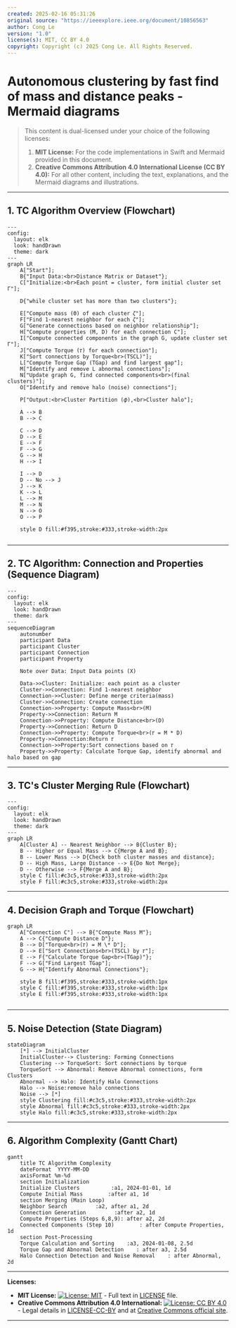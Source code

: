 ```yaml
---
created: 2025-02-16 05:31:26
original source: "https://ieeexplore.ieee.org/document/10856563"
author: Cong Le
version: "1.0"
license(s): MIT, CC BY 4.0
copyright: Copyright (c) 2025 Cong Le. All Rights Reserved.
---
```





# Autonomous clustering by fast find of mass and distance peaks - Mermaid diagrams
> This content is dual-licensed under your choice of the following licenses:
> 1.  **MIT License:** For the code implementations in Swift and Mermaid provided in this document.
> 2.  **Creative Commons Attribution 4.0 International License (CC BY 4.0):** For all other content, including the text, explanations, and the Mermaid diagrams and illustrations.

---


## 1.  TC Algorithm Overview (Flowchart)

```mermaid
---
config:
  layout: elk
  look: handDrawn
  theme: dark
---
graph LR
    A["Start"];
    B{"Input Data:<br>Distance Matrix or Dataset"};
    C["Initialize:<br>Each point = cluster, form initial cluster set Γ"];
    
    D{"while cluster set has more than two clusters"};
    
    E["Compute mass (Θ) of each cluster 𝜁"];
    F["Find 1-nearest neighbor for each 𝜁"];
    G["Generate connections based on neighbor relationship"];
    H["Compute properties (M, D) for each connection C"];
    I["Compute connected components in the graph G, update cluster set Γ"];
    J["Compute Torque (𝜏) for each connection"];
    K["Sort connections by Torque<br>(TSCL)"];
    L["Compute Torque Gap (TGap) and find largest gap"];
    M["Identify and remove L abnormal connections"];
    N["Update graph G, find connected components<br>(final clusters)"];
    O["Identify and remove halo (noise) connections"];
    
    P["Output:<br>Cluster Partition (𝜙),<br>Cluster halo"];

    A --> B
    B --> C
    
    C --> D
    D --> E
    E --> F
    F --> G
    G --> H
    H --> I
    
    I --> D
    D -- No --> J
    J --> K
    K --> L
    L --> M
    M --> N
    N --> O
    O --> P
    
    style D fill:#f395,stroke:#333,stroke-width:2px
    
```
---

## 2.  TC Algorithm: Connection and Properties (Sequence Diagram)

```mermaid
---
config:
  layout: elk
  look: handDrawn
  theme: dark
---
sequenceDiagram
	autonumber
    participant Data
    participant Cluster
    participant Connection
    participant Property
    
    Note over Data: Input Data points (X)

    Data->>Cluster: Initialize: each point as a cluster
    Cluster->>Connection: Find 1-nearest neighbor
    Connection->>Cluster: Define merge criteria(mass)
    Cluster->>Connection: Create connection
    Connection->>Property: Compute Mass<br>(M)
    Property->>Connection: Return M
    Connection->>Property: Compute Distance<br>(D)
    Property->>Connection: Return D
    Connection->>Property: Compute Torque<br>(𝜏 = M * D)
    Property->>Connection:Return 𝜏
    Connection->>Property:Sort connections based on 𝜏
    Property->>Property: Calculate Torque Gap, identify abnormal and halo based on gap

```

---


## 3.  TC's Cluster Merging Rule (Flowchart)

```mermaid
---
config:
  layout: elk
  look: handDrawn
  theme: dark
---
graph LR
    A[Cluster A] -- Nearest Neighbor --> B{Cluster B};
    B -- Higher or Equal Mass --> C{Merge A and B};
    B -- Lower Mass --> D{Check both cluster masses and distance};
    D -- High Mass, Large Distance --> E{Do Not Merge};
    D -- Otherwise --> F{Merge A and B};
    style C fill:#c3c5,stroke:#333,stroke-width:2px
    style F fill:#c3c5,stroke:#333,stroke-width:2px
```

---


## 4. Decision Graph and Torque (Flowchart)

```mermaid
graph LR
    A["Connection C"] --> B{"Compute Mass M"};
    A --> C{"Compute Distance D"};
    B --> D["Torque<br>(𝜏) = M \* D"];
    D --> E["Sort Connections<br>(TSCL) by 𝜏"];
    E --> F{"Calculate Torque Gap<br>(TGap)"};
    F --> G["Find Largest TGap"];
    G --> H{"Identify Abnormal Connections"};
    
    style B fill:#f395,stroke:#333,stroke-width:1px
    style C fill:#f395,stroke:#333,stroke-width:1px
    style E fill:#f395,stroke:#333,stroke-width:1px
    
```

----


## 5. Noise Detection (State Diagram)

```mermaid
stateDiagram
    [*] --> InitialCluster
    InitialCluster--> Clustering: Forming Connections
    Clustering --> TorqueSort: Sort connections by torque
    TorqueSort --> Abnormal: Remove Abnormal connections, form Clusters
    Abnormal --> Halo: Identify Halo Connections
    Halo --> Noise:remove halo connections
    Noise --> [*]
    style Clustering fill:#c3c5,stroke:#333,stroke-width:2px
    style Abnormal fill:#c3c5,stroke:#333,stroke-width:2px
    style Halo fill:#c3c5,stroke:#333,stroke-width:2px
```

---


## 6. Algorithm Complexity (Gantt Chart)

```mermaid
gantt
    title TC Algorithm Complexity
    dateFormat  YYYY-MM-DD
    axisFormat %m-%d
    section Initialization
    Initialize Clusters          :a1, 2024-01-01, 1d
    Compute Initial Mass        :after a1, 1d
    section Merging (Main Loop)
    Neighbor Search         :a2, after a1, 2d
    Connection Generation         :after a2, 1d
    Compute Properties (Steps 6,8,9): after a2, 2d
    Connected Components (Step 10)        : after Compute Properties, 1d
    section Post-Processing
    Torque Calculation and Sorting    :a3, 2024-01-08, 2.5d
    Torque Gap and Abnormal Detection    : after a3, 2.5d
    Halo Connection Detection and Noise Removal    : after Abnormal, 2d

```



---
**Licenses:**

- **MIT License:**  [![License: MIT](https://img.shields.io/badge/License-MIT-yellow.svg)](LICENSE) - Full text in [LICENSE](LICENSE) file.
- **Creative Commons Attribution 4.0 International:** [![License: CC BY 4.0](https://licensebuttons.net/l/by/4.0/88x31.png)](LICENSE-CC-BY) - Legal details in [LICENSE-CC-BY](LICENSE-CC-BY) and at [Creative Commons official site](http://creativecommons.org/licenses/by/4.0/).

---